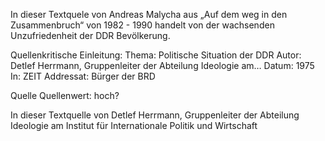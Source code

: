 In dieser Textquele von Andreas Malycha aus „Auf dem weg in den Zusammenbruch“ von 1982 - 1990 handelt von der wachsenden Unzufriedenheit der DDR Bevölkerung. 

Quellenkritische Einleitung:
Thema: Politische Situation der DDR
Autor: Detlef Herrmann, Gruppenleiter der Abteilung Ideologie am…
Datum: 1975
In: ZEIT
Addressat: Bürger der BRD

Quelle
Quellenwert: hoch?

In dieser Textquelle von Detlef Herrmann, Gruppenleiter der Abteilung Ideologie am Institut für Internationale Politik und Wirtschaft 